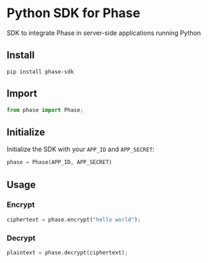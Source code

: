 # Python SDK for Phase

SDK to integrate Phase in server-side applications running Python

## Install

`pip install phase-sdk`

## Import

```python
from phase import Phase;
```

## Initialize

Initialize the SDK with your `APP_ID` and `APP_SECRET`:

```python
phase = Phase(APP_ID, APP_SECRET)
```

## Usage

### Encrypt

```python
ciphertext = phase.encrypt("hello world");
```

### Decrypt

```python
plaintext = phase.decrypt(ciphertext);
```
